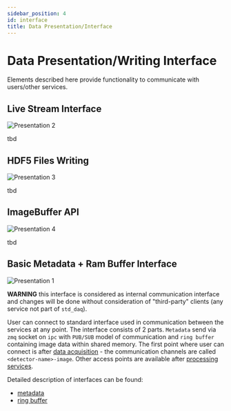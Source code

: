 ```yaml
---
sidebar_position: 4
id: interface
title: Data Presentation/Interface
---
```


# Data Presentation/Writing Interface

Elements described here provide functionality to communicate with users/other services.

## Live Stream Interface

![Presentation 2](/img/presentation_2.svg)

tbd

## HDF5 Files Writing

![Presentation 3](/img/presentation_3.svg)

tbd

## ImageBuffer API

![Presentation 4](/img/presentation_4.svg)

tbd

## Basic Metadata + Ram Buffer Interface

![Presentation 1](/img/presentation_1.svg)

**WARNING** this interface is considered as internal communication interface and changes will be done without consideration of "third-party" clients (any service not part of `std_daq`).

User can connect to standard interface used in communication between the services at any point. The interface consists of 2 parts. `Metadata` send via `zmq` socket on `ipc` with `PUB/SUB` model of communication and `ring buffer` containing image data within shared memory. The first point where user can connect is after [data acquisition](acquisition.md) - the communication channels are called `<detector-name>-image`. Other access points are available after [processing services](processing.md).

Detailed description of interfaces can be found:
- [metadata](../Interfaces/protobuf.md)
- [ring buffer](../Interfaces/ringbuffer.md)
